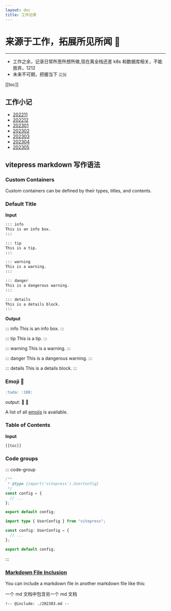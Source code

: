 ```yaml
---
layout: doc
title: 工作记录
---
```


# 来源于工作，拓展所见所闻 :100:

---

- 工作之余，记录日常所思所想所做,现在离全栈还差 k8s 和数据库相关，不能放弃，1212
- 未来不可期，把握当下 :cn:

[[toc]]

## 工作小记

- [202211](./202211.md)
- [202212](./202212.md)
- [202301](./202301.md)
- [202302](./202302.md)
- [202303](./202303.md)
- [202304](./202304.md)
- [202305](./202305.md)

## vitepress markdown 写作语法

### Custom Containers

Custom containers can be defined by their types, titles, and contents.

### Default Title

**Input**

```md
::: info
This is an info box.
:::

::: tip
This is a tip.
:::

::: warning
This is a warning.
:::

::: danger
This is a dangerous warning.
:::

::: details
This is a details block.
:::
```

**Output**

::: info
This is an info box.
:::

::: tip
This is a tip.
:::

::: warning
This is a warning.
:::

::: danger
This is a dangerous warning.
:::

::: details
This is a details block.
:::

### Emoji 🎉

```md
:tada: :100:
```

output:
:tada: :100:

A list of all [emojis](https://github.com/markdown-it/markdown-it-emoji/blob/master/lib/data/full.json) is available.

### Table of Contents

**Input**

```
[[toc]]
```

### Code groups

::: code-group

```js [config.js]
/**
 * @type {import('vitepress').UserConfig}
 */
const config = {
  // ...
};

export default config;
```

```ts [config.ts]
import type { UserConfig } from "vitepress";

const config: UserConfig = {
  // ...
};

export default config;
```

:::

### [Markdown File Inclusion](https://vitepress.vuejs.org/guide/markdown#markdown-file-inclusion)

You can include a markdown file in another markdown file like this:

一个 md 文档中包含另一个 md 文档

`!-- @include: ./202303.md --`
